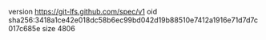 version https://git-lfs.github.com/spec/v1
oid sha256:3418a1ce42e018dc58b6ec99bd042d19b88510e7412a1916e71d7d7c017c685e
size 4806
